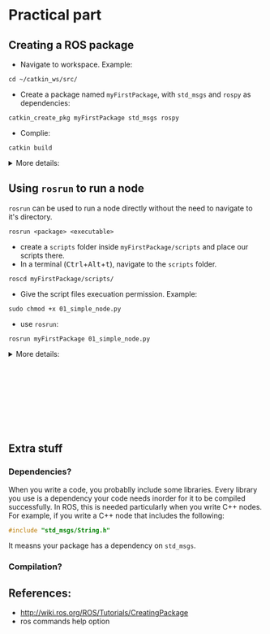 # Practical part


## Creating a ROS package

- Navigate to workspace. Example:

```
cd ~/catkin_ws/src/
``` 
- Create a package named ```myFirstPackage```, with ```std_msgs``` and ```rospy``` as dependencies:
```
catkin_create_pkg myFirstPackage std_msgs rospy 
```
- Complie:
```
catkin build
```

<details><summary>More details:</summary>

<br/>

In order to let ROS commands find your scripts, launch files, source files, etc.., you have to create a package and put it inside the ```src``` folder of your workspace (ex. ```catkin_ws/src```).

A package is nothing more than a folder with at least these two files:
    
    - package.xml
    - CMakeLists.txt

Normally, a package also includes Python scripts, C++ source files, launch files (we will see later), message definition files, service definition files, ...etc. It 
is common for a ROS package to have the structure shown below:

```
package/
├── CMakeLists.txt
├── include/
├── msg/
├── package.xml
├── scripts/
├── src/
└── srv/
```
 ### How?
- Navigate to the ```src``` folder of your ROS workspace.
```
cd ~/catkin_ws/src/
```

This command assumes the workspace is located in the home directory and named as ```catkin_ws```. The ROS installation script which you used for installing ROS, let's you choose a name for this workspace. If you don't have a workspace for some reason, see the [installation page](https://github.com/mas-group/foundations_course/tree/master/content/ros/ROS%20Installation).

- Use the ```catkin_create_pkg``` command to create the package for you. This 
commad has the following syntax:

```
catkin_create_pkg <package_name> [depend1] [depend2] [depend3]
```
Where ```depend1, depend2, depend3```  are [dependencies](#dependencies) you might use in your package.  



Creat a package named as ```myFirstPackage``` with ```rospy``` and ```std_msgs``` as dependencies:
```
catkin_create_pkg myFirstPackage std_msgs rospy 
```
- [Compile](#compilation) using ```catkin build``` command:
```
catkin build
```
You're done!  
You can now navigate to this package direclty using ```roscd```:

- One more thing:

ROS uses the ```ROS_PACKAGE_PATH``` environment variable when it looks up for packages and nodes. Try to see to where it points at:

```
echo $ROS_PACKAGE_PATH
```

</details>




## Using ```rosrun``` to run a node

```rosrun``` can be used to run a node directly without the need to navigate to it's directory. 

```
rosrun <package> <executable> 
```
- create a ```scripts``` folder inside ```myFirstPackage/scripts``` and place our scripts there.
- In a terminal (<kbd>Ctrl</kbd>+<kbd>Alt</kbd>+<kbd>t</kbd>), navigate to the ```scripts``` folder.
```
roscd myFirstPackage/scripts/
```

- Give the script files execuation permission. Example:
```
sudo chmod +x 01_simple_node.py
```
- use ```rosrun```:
```
rosrun myFirstPackage 01_simple_node.py
```
<details><summary>More details:</summary>

<br/>

- ```rosrun``` searches withing the directory tree of the given package. The scripts doesn't even have to be located in ```scripts``` folder. It's only common between ROS users to place Python scripts inside the ```scripts``` folder.
  
- :warning:  ```rosrun``` will not find your Python scripts if you don't change their access permession to executable.

- ```rosrun``` takes options and arguments that will be covered later.

### How does ```rosrun``` find my files?
It searches the directories listed in the ```ROS_PACKAGE_PATH``` environment variable. Try to see to where it points at:

```
echo $ROS_PACKAGE_PATH
```


</details>



<br/>
<br/>
<br/>
<br/>
<br/>
<br/>
<br/>
<br/>


## Extra stuff

### Dependencies?
When you write a code, you probablly include some libraries. Every library you use is a dependency your code needs inorder for it to be compiled successfully. In ROS, this is needed particularly when you write C++ nodes. For example, if you write a C++ node that includes the following:
```cpp
#include "std_msgs/String.h"
```
It measns your package has a dependency on ```std_msgs```.
 


### Compilation?


## References:
 - http://wiki.ros.org/ROS/Tutorials/CreatingPackage
 - ros commands help option



